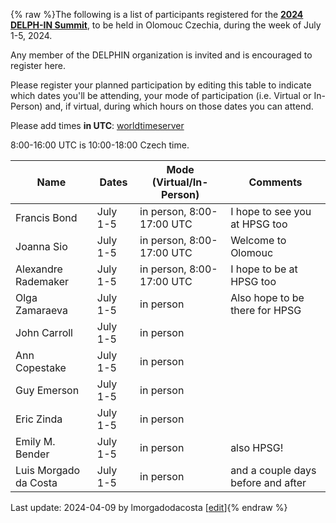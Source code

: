 {% raw %}The following is a list of participants registered for the [**2024 DELPH-IN Summit**](https://delph-in.github.io/docs/summits/OlomoucTop), to be held in Olomouc Czechia, during the week of July 1-5, 2024. 

Any member of the DELPHIN organization is invited and is encouraged to register here.

Please register your planned participation by editing this table to indicate which dates you'll
be attending, your mode of participation (i.e. Virtual or In-Person) and, if virtual, during which hours on those dates you can attend.

Please add times **in UTC**:
[worldtimeserver](https://www.worldtimeserver.com/meeting-planner-times.aspx?Day=1&Mon=7&Y=2024&L0=UTC&L1=CZ&L2=SG&L3=BR-RJ&L4=US-WA&L5=&L6=&L7=)

8:00-16:00 UTC is 10:00-18:00 Czech time.

| Name | Dates | Mode (Virtual/In-Person) | Comments |
-------|------ | ----- | ---------|
|Francis Bond|July 1-5 | in person, 8:00-17:00 UTC |I hope to see you at HPSG too|
|Joanna Sio|July 1-5 | in person, 8:00-17:00 UTC |Welcome to Olomouc|
|Alexandre Rademaker|July 1-5 | in person, 8:00-17:00 UTC |I hope to be at HPSG too|
|Olga Zamaraeva|July 1-5 | in person | Also hope to be there for HPSG|
|John Carroll|July 1-5 | in person | |
|Ann Copestake|July 1-5 | in person | |
|Guy Emerson|July 1-5|in person||
|Eric Zinda|July 1-5|in person||
|Emily M. Bender|July 1-5|in person | also HPSG! |
|Luis Morgado da Costa|July 1-5|in person | and a couple days before and after |

Last update: 2024-04-09 by lmorgadodacosta [[edit](https://github.com/delph-in/docs/wiki/OlomoucParticipants/_edit)]{% endraw %}
